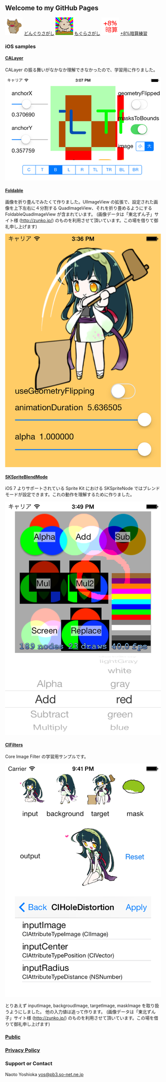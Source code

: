 ## Welcome to my GitHub Pages

![どんぐりさがし](./my_images/Squirrel_icon.png)
[どんぐりさがし](https://itunes.apple.com/jp/app/o-shou-yan-lian-xi-dongurisagashi/id723602722?mt=8)
![もぐらさがし](./my_images/Mogura_icon.png)
[もぐらさがし](https://itunes.apple.com/jp/app/o-shou-yan-lian-xi-mogurasagashi/id723451398?mt=8)
![+8%暗算練習](./my_images/Eight_icon.png)
[+8%暗算練習](https://itunes.apple.com/jp/app/+8-an-suan-lian-xi/id723334393?mt=8)

### iOS samples

#### [CALayer](https://github.com/ynaoto/iOSCALayer)
CALayer の振る舞いがなかなか理解できなかったので、学習用に作りました。

![CALayer](https://github.com/ynaoto/iOSCALayer/raw/master/screenshot.png)

#### [Foldable](https://github.com/ynaoto/iOSFoldable)
画像を折り畳んでみたくて作りました。UIImageView の拡張で、設定された画像を上下左右に４分割する QuadImageView、それを折り畳めるようにする FoldableQuadImageView が含まれています。
(画像データは「東北ずん子」サイト様 (http://zunko.jp/) のものを利用させて頂いています。この場を借りて御礼申し上げます)

![Foldable](https://github.com/ynaoto/iOSFoldable/raw/master/snapshot.png)

#### [SKSpriteBlendMode](https://github.com/ynaoto/iOSSKSpriteBlendMode)
iOS 7 よりサポートされている Sprite Kit における SKSpriteNode ではブレンドモードが設定できます。これの動作を理解するために作りました。

![SKSpriteBlendMode](https://github.com/ynaoto/iOSSKSpriteBlendMode/raw/master/snapshot.png)

#### [CIFilters](https://github.com/ynaoto/iOSCIFilters)
Core Image Filter の学習用サンプルです。

![CIFilters](https://github.com/ynaoto/iOSCIFilters/raw/master/snapshot.png)

とりあえず inputImage, backgroudImage, targetImage, maskImage を取り扱うようにしました。
他の入力値は追って作ります。
(画像データは「東北ずん子」サイト様 (http://zunko.jp/) のものを利用させて頂いています。この場を借りて御礼申し上げます)

### [Public](http://ynaoto.github.io/public)
### [Privacy Policy](http://ynaoto.github.io/policy/)

### Support or Contact
Naoto Yoshioka yos@pb3.so-net.ne.jp
